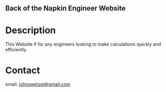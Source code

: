 Back of the Napkin Engineer Website
---

# Description 

This Website if for any engineers looking to make calculations quickly and efficiently. 

# Contact 
email: johnswetzel@gmail.com